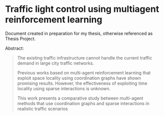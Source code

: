 # Traffic light control using multiagent reinforcement learning

Document created in preparation for my thesis, otherwise referenced as Thesis Project.

Abstract:
>The existing traffic infrastructure cannot handle the current traffic demand in large city traffic networks. 
>
>Previous works based on multi-agent reinforcement learning that exploit space locality using coordination graphs have shown promising results. However, the effectiveness of exploiting time locality using sparse interactions is unknown. 
>
>This work presents a comparative study between multi-agent methods that use coordination graphs and sparse interactions in realistic traffic scenarios
